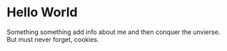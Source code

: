 # Hello World

Something something add info about me and then conquer the unvierse. But must never forget, cookies.
